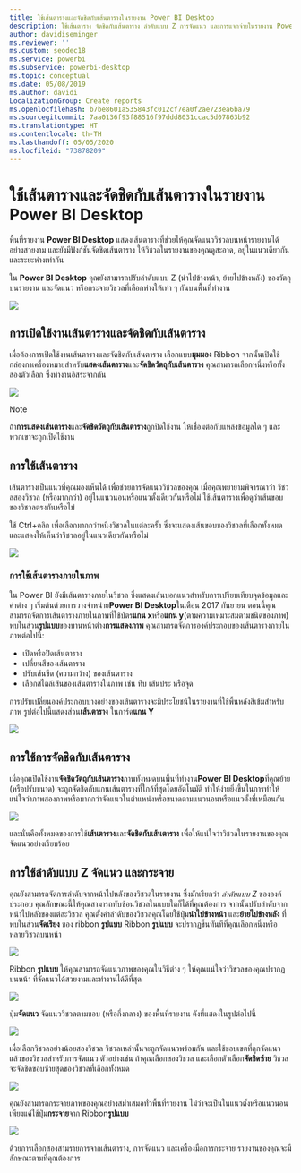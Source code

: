 ```yaml
---
title: ใช้เส้นตารางและจัดชิดกับเส้นตารางในรายงาน Power BI Desktop
description: ใช้เส้นตาราง จัดชิดกับเส้นตาราง ลำดับแบบ Z การจัดแนว และการแจกจ่ายในรายงาน Power BI Desktop
author: davidiseminger
ms.reviewer: ''
ms.custom: seodec18
ms.service: powerbi
ms.subservice: powerbi-desktop
ms.topic: conceptual
ms.date: 05/08/2019
ms.author: davidi
LocalizationGroup: Create reports
ms.openlocfilehash: b7be8601a535843fc012cf7ea0f2ae723ea6ba79
ms.sourcegitcommit: 7aa0136f93f88516f97ddd8031ccac5d07863b92
ms.translationtype: HT
ms.contentlocale: th-TH
ms.lasthandoff: 05/05/2020
ms.locfileid: "73878209"
---
```

# <a name="use-gridlines-and-snap-to-grid-in-power-bi-desktop-reports"></a>ใช้เส้นตารางและจัดชิดกับเส้นตารางในรายงาน Power BI Desktop
พื้นที่รายงาน **Power BI Desktop** แสดงเส้นตารางที่ช่วยให้คุณจัดแนววิชวลบนหน้ารายงานได้อย่างสวยงาม และยังมีฟังก์ชันจัดชิดเส้นตาราง ให้วิชวลในรายงานของคุณดูสะอาด, อยู่ในแนวเดียวกัน และระยะห่างเท่ากัน

ใน **Power BI Desktop** คุณยังสามารถปรับลำดับแบบ Z (นำไปข้างหน้า, ย้ายไปข้างหลัง) ของวัตถุบนรายงาน และจัดแนว หรือกระจายวิชวลที่เลือกห่างให้เท่า ๆ กันบนพื้นที่ทำงาน

![](media/desktop-gridlines-snap-to-grid/snap-to-grid_0.png)

## <a name="enabling-gridlines-and-snap-to-grid"></a>การเปิดใช้งานเส้นตารางและจัดชิดกับเส้นตาราง
เมื่อต้องการเปิดใช้งานเส้นตารางและจัดชิดกับเส้นตาราง เลือกแบบ**มุมมอง** Ribbon จากนั้นเปิดใช้กล่องกาเครื่องหมายสำหรับ**แสดงเส้นตาราง**และ**จัดชิดวัตถุกับเส้นตาราง** คุณสามารถเลือกหนึ่งหรือทั้งสองตัวเลือก ซึ่งทำงานอิสระจากกัน

![](media/desktop-gridlines-snap-to-grid/snap-to-grid_1.png)

> [!NOTE]
> ถ้า**การแสดงเส้นตาราง**และ**จัดชิดวัตถุกับเส้นตาราง**ถูกปิดใช้งาน ให้เชื่อมต่อกับแหล่งข้อมูลใด ๆ และพวกเขาจะถูกเปิดใช้งาน

## <a name="using-gridlines"></a>การใช้เส้นตาราง
เส้นตารางเป็นแนวที่คุณมองเห็นได้ เพื่อช่วยการจัดแนววิชวลของคุณ เมื่อคุณพยายามพิจารณาว่า วิชวลสองวิชวล (หรือมากกว่า) อยู่ในแนวนอนหรือแนวตั้งเดียวกันหรือไม่ ใช้เส้นตารางเพื่อดูว่าเส้นขอบของวิชวลตรงกันหรือไม่

ใช้ Ctrl+คลิก เพื่อเลือกมากกว่าหนึ่งวิชวลในแต่ละครั้ง ซึ่งจะแสดงเส้นขอบของวิชวลที่เลือกทั้งหมด และแสดงให้เห็นว่าวิชวลอยู่ในแนวเดียวกันหรือไม่

![](media/desktop-gridlines-snap-to-grid/snap-to-grid_2.png)

### <a name="using-gridlines-inside-visuals"></a>การใช้เส้นตารางภายในภาพ
ใน Power BI ยังมีเส้นตารางภายในวิชวล ซึ่งแสดงเส้นบอกแนวสำหรับการเปรียบเทียบจุดข้อมูลและค่าต่าง ๆ เริ่มต้นด้วยการวางจำหน่าย**Power BI Desktop**ในเดือน 2017 กันยายน ตอนนี้คุณสามารถจัดการเส้นตารางภายในภาพที่ใช้บัตร**แกน x**หรือ**แกน y**(ตามความเหมาะสมตามชนิดของภาพ) พบในส่วน**รูปแบบ**ของบานหน้าต่าง**การแสดงภาพ** คุณสามารถจัดการองค์ประกอบของเส้นตารางภายในภาพต่อไปนี้:

* เปิดหรือปิดเส้นตาราง
* เปลี่ยนสีของเส้นตาราง
* ปรับเส้นขีด (ความกว้าง) ของเส้นตาราง
* เลือกสไตล์เส้นของเส้นตารางในภาพ เช่น ทึบ เส้นประ หรือจุด

การปรับเปลี่ยนองค์ประกอบบางอย่างของเส้นตารางจะมีประโยชน์ในรายงานที่ใช้พื้นหลังสีเข้มสำหรับภาพ รูปต่อไปนี้แสดงส่วน**เส้นตาราง** ในการ์ด**แกน Y**

![](media/desktop-gridlines-snap-to-grid/snap-to-grid_9.png)

## <a name="using-snap-to-grid"></a>การใช้การจัดชิดกับเส้นตาราง
เมื่อคุณเปิดใช้งาน**จัดชิดวัตถุกับเส้นตาราง**ภาพทั้งหมดบนพื้นที่ทำงาน**Power BI Desktop**ที่คุณย้าย (หรือปรับขนาด) จะถูกจัดชิดกับแกนเส้นตารางที่ใกล้ที่สุดโดยอัตโนมัติ ทำให้ง่ายยิ่งขึ้นในการทำให้แน่ใจว่าภาพสองภาพหรือมากกว่าจัดแนวในตำแหน่งหรือขนาดตามแนวนอนหรือแนวตั้งที่เหมือนกัน

![](media/desktop-gridlines-snap-to-grid/snap-to-grid_3.png)

และนั่นคือทั้งหมดของการใช้**เส้นตาราง**และ**จัดชิดกับเส้นตาราง** เพื่อให้แน่ใจว่าวิชวลในรายงานของคุณจัดแนวอย่างเรียบร้อย

## <a name="using-z-order-align-and-distribute"></a>การใช้ลำดับแบบ Z จัดแนว และกระจาย
คุณยังสามารถจัดการลำดับจากหน้าไปหลังของวิชวลในรายงาน ซึ่งมักเรียกว่า *ลำดับแบบ Z* ขององค์ประกอบ คุณลักษณะนี้ให้คุณสามารถทับซ้อนวิชวลในแบบใดก็ได้ที่คุณต้องการ จากนั้นปรับลำดับจากหน้าไปหลังของแต่ละวิชวล คุณตั้งค่าลำดับของวิชวลคุณโดยใช้ปุ่ม**นำไปข้างหน้า** และ**ย้ายไปข้างหลัง** ที่พบในส่วน**จัดเรียง** ของ ribbon **รูปแบบ** Ribbon **รูปแบบ** จะปรากฏขึ้นทันทีที่คุณเลือกหนึ่งหรือหลายวิชวลบนหน้า

![](media/desktop-gridlines-snap-to-grid/snap-to-grid_4.png)

Ribbon **รูปแบบ** ให้คุณสามารถจัดแนวภาพของคุณในวิธีต่าง ๆ ให้คุณแน่ใจว่าวิชวลของคุณปรากฏบนหน้า ที่จัดแนวได้สวยงามและทำงานได้ดีที่สุด

![](media/desktop-gridlines-snap-to-grid/snap-to-grid_5.png)

ปุ่ม**จัดแนว** จัดแนววิชวลตามขอบ (หรือกึ่งกลาง) ของพื้นที่รายงาน ดังที่แสดงในรูปต่อไปนี้

![](media/desktop-gridlines-snap-to-grid/snap-to-grid_6.png)

เมื่อเลือกวิชวลอย่างน้อยสองวิชวล วิชวลเหล่านั้นจะถูกจัดแนวพร้อมกัน และใช้ขอบเขตที่ถูกจัดแนวแล้วของวิชวลสำหรับการจัดแนว ตัวอย่างเช่น ถ้าคุณเลือกสองวิชวล และเลือกตัวเลือก**จัดชิดซ้าย** วิชวลจะจัดชิดขอบซ้ายสุดของวิชวลที่เลือกทั้งหมด

![](media/desktop-gridlines-snap-to-grid/snap-to-grid_7.png)

คุณยังสามารถกระจายภาพของคุณอย่างสม่ำเสมอทั่วพื้นที่รายงาน ไม่ว่าจะเป็นในแนวตั้งหรือแนวนอน เพียงแค่ใช้ปุ่ม**กระจาย**จาก Ribbon**รูปแบบ**

![](media/desktop-gridlines-snap-to-grid/snap-to-grid_8.png)

ด้วยการเลือกสองสามรายการจากเส้นตาราง, การจัดแนว และเครื่องมือการกระจาย รายงานของคุณจะมีลักษณะตามที่คุณต้องการ

